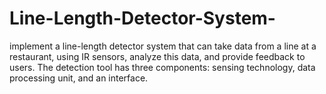 # Line-Length-Detector-System-

implement a line-length detector system that can take data from a line at a restaurant, using IR sensors, analyze this data, 
and provide feedback to users. The detection tool has three components: sensing technology, data processing unit, and an 
interface.
